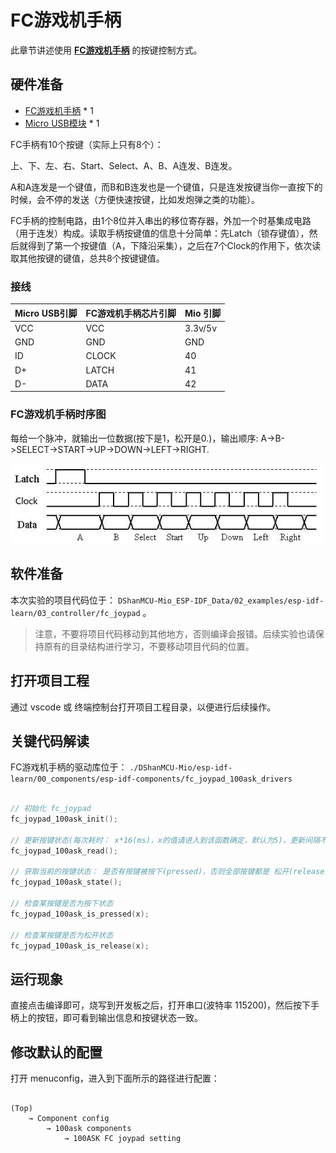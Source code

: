 
# FC游戏机手柄

此章节讲述使用 **[FC游戏机手柄](https://item.taobao.com/item.htm?id=683875901407)** 的按键控制方式。

## 硬件准备

- [FC游戏机手柄](https://item.taobao.com/item.htm?id=683875901407)    * 1
- [Micro USB模块](https://item.taobao.com/item.htm?id=683875901407)  * 1

FC手柄有10个按键（实际上只有8个）：

上、下、左、右、Start、Select、A、B、A连发、B连发。

A和A连发是一个键值，而B和B连发也是一个键值，只是连发按键当你一直按下的时候，会不停的发送（方便快速按键，比如发炮弹之类的功能）。

FC手柄的控制电路，由1个8位并入串出的移位寄存器，外加一个时基集成电路（用于连发）构成。读取手柄按键值的信息十分简单：先Latch（锁存键值），然后就得到了第一个按键值（A，下降沿采集），之后在7个Clock的作用下，依次读取其他按键的键值，总共8个按键键值。

### 接线

| Micro USB引脚 | FC游戏机手柄芯片引脚 | Mio 引脚 |
| :--- | :--- | :--- |
| VCC | VCC | 3.3v/5v|
| GND | GND | GND|
| ID | CLOCK | 40 |
| D+ | LATCH | 41 |
| D- | DATA | 42 |


### FC游戏机手柄时序图

每给一个脉冲，就输出一位数据(按下是1，松开是0.)，输出顺序:
A->B->SELECT->START->UP->DOWN->LEFT->RIGHT.

![DShanMCU-Mio_esp-idf_chapter5-1_images_001](_images/chapter5_images/DShanMCU-Mio_esp-idf_chapter5-1_images_001.jpg)


## 软件准备

本次实验的项目代码位于： `DShanMCU-Mio_ESP-IDF_Data/02_examples/esp-idf-learn/03_controller/fc_joypad` 。

> 注意，不要将项目代码移动到其他地方，否则编译会报错。后续实验也请保持原有的目录结构进行学习，不要移动项目代码的位置。


## 打开项目工程

通过 vscode 或 终端控制台打开项目工程目录，以便进行后续操作。

## 关键代码解读

FC游戏机手柄的驱动库位于： `./DShanMCU-Mio/esp-idf-learn/00_components/esp-idf-components/fc_joypad_100ask_drivers`

```c

// 初始化 fc_joypad
fc_joypad_100ask_init();

// 更新按键状态(每次耗时： x*16(ms)，x的值请进入到该函数确定，默认为5)，更新间隔不可太长，因为会影响体验；也不可没有延时，因为会导致其他任务无法正常执行
fc_joypad_100ask_read();

// 获取当前的按键状态： 是否有按键被按下(pressed)，否则全部按键都是 松开(release) 状态
fc_joypad_100ask_state();

// 检查某按键是否为按下状态
fc_joypad_100ask_is_pressed(x);

// 检查某按键是否为松开状态
fc_joypad_100ask_is_release(x);

```

## 运行现象

直接点击编译即可，烧写到开发板之后，打开串口(波特率 115200)，然后按下手柄上的按钮，即可看到输出信息和按键状态一致。

## 修改默认的配置

打开 menuconfig，进入到下面所示的路径进行配置：

```shell

(Top) 
    → Component config 
        → 100ask components 
            → 100ASK FC joypad setting
```
